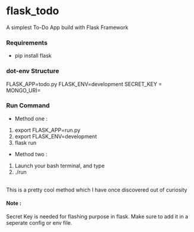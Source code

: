 # flask_todo

A simplest To-Do App build with Flask Framework

### Requirements
* pip install flask

### dot-env Structure
FLASK_APP=todo.py
FLASK_ENV=development
SECRET_KEY = 
MONGO_URI=

### Run Command
* Method one :
1. export FLASK_APP=run.py
2. export FLASK_ENV=development
3. flask run

* Method two :
1. Launch your bash terminal, and type
2. ./run
<br>
This is a pretty cool method which I have once discovered out of curiosity

#### Note : 
Secret Key is needed for flashing purpose in flask. Make sure to add it in a seperate config or env file.